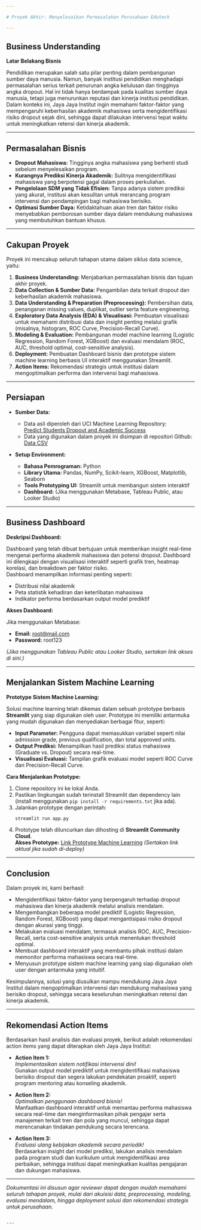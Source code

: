 ```yaml
---

# Proyek Akhir: Menyelesaikan Permasalahan Perusahaan Edutech

---
```


## Business Understanding

**Latar Belakang Bisnis**

Pendidikan merupakan salah satu pilar penting dalam pembangunan sumber daya manusia. Namun, banyak institusi pendidikan menghadapi permasalahan serius terkait penurunan angka kelulusan dan tingginya angka dropout. Hal ini tidak hanya berdampak pada kualitas sumber daya manusia, tetapi juga menurunkan reputasi dan kinerja institusi pendidikan.  
Dalam konteks ini, Jaya Jaya Institut ingin memahami faktor-faktor yang mempengaruhi keberhasilan akademik mahasiswa serta mengidentifikasi risiko dropout sejak dini, sehingga dapat dilakukan intervensi tepat waktu untuk meningkatkan retensi dan kinerja akademik.

---

## Permasalahan Bisnis

- **Dropout Mahasiswa:** Tingginya angka mahasiswa yang berhenti studi sebelum menyelesaikan program.
- **Kurangnya Prediksi Kinerja Akademik:** Sulitnya mengidentifikasi mahasiswa yang berpotensi gagal dalam proses perkuliahan.
- **Pengelolaan SDM yang Tidak Efisien:** Tanpa adanya sistem prediksi yang akurat, institusi akan kesulitan untuk merancang program intervensi dan pendampingan bagi mahasiswa berisiko.
- **Optimasi Sumber Daya:** Ketidaktahuan akan tren dan faktor risiko menyebabkan pemborosan sumber daya dalam mendukung mahasiswa yang membutuhkan bantuan khusus.

---

## Cakupan Proyek

Proyek ini mencakup seluruh tahapan utama dalam siklus data science, yaitu:

1. **Business Understanding:** Menjabarkan permasalahan bisnis dan tujuan akhir proyek.
2. **Data Collection & Sumber Data:** Pengambilan data terkait dropout dan keberhasilan akademik mahasiswa.
3. **Data Understanding & Preparation (Preprocessing):** Pembersihan data, penanganan missing values, duplikat, outlier serta feature engineering.
4. **Exploratory Data Analysis (EDA) & Visualisasi:** Pembuatan visualisasi untuk memahami distribusi data dan insight penting melalui grafik (misalnya, histogram, ROC Curve, Precision-Recall Curve).
5. **Modeling & Evaluation:** Pembangunan model machine learning (Logistic Regression, Random Forest, XGBoost) dan evaluasi mendalam (ROC, AUC, threshold optimal, cost-sensitive analysis).
6. **Deployment:** Pembuatan Dashboard bisnis dan prototype sistem machine learning berbasis UI interaktif menggunakan Streamlit.
7. **Action Items:** Rekomendasi strategis untuk institusi dalam mengoptimalkan performa dan intervensi bagi mahasiswa.

---

## Persiapan

- **Sumber Data:**
  - Data asli diperoleh dari UCI Machine Learning Repository:  
    [Predict Students Dropout and Academic Success](https://archive.ics.uci.edu/dataset/697/predict+students+dropout+and+academic+success)
  - Data yang digunakan dalam proyek ini disimpan di repositori Github:  
    [Data CSV](https://raw.githubusercontent.com/ulfasyabania/Menyelesaikan-Permasalahan-Institusi-Pendidikan/refs/heads/main/data.csv)

- **Setup Environment:**
  - **Bahasa Pemrograman:** Python
  - **Library Utama:** Pandas, NumPy, Scikit-learn, XGBoost, Matplotlib, Seaborn
  - **Tools Prototyping UI:** Streamlit untuk membangun sistem interaktif
  - **Dashboard:** (Jika menggunakan Metabase, Tableau Public, atau Looker Studio)

---

## Business Dashboard

**Deskripsi Dashboard:**

Dashboard yang telah dibuat bertujuan untuk memberikan insight real-time mengenai performa akademik mahasiswa dan potensi dropout. Dashboard ini dilengkapi dengan visualisasi interaktif seperti grafik tren, heatmap korelasi, dan breakdown per faktor risiko.  
Dashboard menampilkan informasi penting seperti:
- Distribusi nilai akademik
- Peta statistik kehadiran dan keterlibatan mahasiswa
- Indikator performa berdasarkan output model prediktif

**Akses Dashboard:**

Jika menggunakan Metabase:  
- **Email:** root@mail.com  
- **Password:** root123

*(Jika menggunakan Tableau Public atau Looker Studio, sertakan link akses di sini.)*

---

## Menjalankan Sistem Machine Learning

**Prototype Sistem Machine Learning:**

Solusi machine learning telah dikemas dalam sebuah prototype berbasis **Streamlit** yang siap digunakan oleh user. Prototype ini memiliki antarmuka yang mudah digunakan dan menyediakan berbagai fitur, seperti:
- **Input Parameter:** Pengguna dapat memasukkan variabel seperti nilai admission grade, previous qualification, dan total approved units.
- **Output Prediksi:** Menampilkan hasil prediksi status mahasiswa (Graduate vs. Dropout) secara real-time.
- **Visualisasi Evaluasi:** Tampilan grafik evaluasi model seperti ROC Curve dan Precision-Recall Curve.

**Cara Menjalankan Prototype:**

1. Clone repository ini ke lokal Anda.
2. Pastikan lingkungan sudah terinstall Streamlit dan dependency lain (install menggunakan `pip install -r requirements.txt` jika ada).
3. Jalankan prototype dengan perintah:
   ```bash
   streamlit run app.py
   ```
4. Prototype telah diluncurkan dan dihosting di **Streamlit Community Cloud**.  
   **Akses Prototype:** [Link Prototype Machine Learning](#) *(Sertakan link aktual jika sudah di-deploy)*

---

## Conclusion

Dalam proyek ini, kami berhasil:

- Mengidentifikasi faktor-faktor yang berpengaruh terhadap dropout mahasiswa dan kinerja akademik melalui analisis mendalam.
- Mengembangkan beberapa model prediktif (Logistic Regression, Random Forest, XGBoost) yang dapat mengantisipasi risiko dropout dengan akurasi yang tinggi.
- Melakukan evaluasi mendalam, termasuk analisis ROC, AUC, Precision-Recall, serta cost-sensitive analysis untuk menentukan threshold optimal.
- Membuat dashboard interaktif yang membantu pihak institusi dalam memonitor performa mahasiswa secara real-time.
- Menyusun prototype sistem machine learning yang siap digunakan oleh user dengan antarmuka yang intuitif.

Kesimpulannya, solusi yang diusulkan mampu mendukung Jaya Jaya Institut dalam mengoptimalkan intervensi dan mendukung mahasiswa yang berisiko dropout, sehingga secara keseluruhan meningkatkan retensi dan kinerja akademik.

---

## Rekomendasi Action Items

Berdasarkan hasil analisis dan evaluasi proyek, berikut adalah rekomendasi action items yang dapat diterapkan oleh Jaya Jaya Institut:

- **Action Item 1:**  
  *Implementasikan sistem notifikasi intervensi dini!*  
  Gunakan output model prediktif untuk mengidentifikasi mahasiswa berisiko dropout dan segera lakukan pendekatan proaktif, seperti program mentoring atau konseling akademik.

- **Action Item 2:**  
  *Optimalkan penggunaan dashboard bisnis!*  
  Manfaatkan dashboard interaktif untuk memantau performa mahasiswa secara real-time dan menginformasikan pihak pengajar serta manajemen terkait tren dan pola yang muncul, sehingga dapat merencanakan tindakan pendukung secara terencana.

- **Action Item 3:**  
  *Evaluasi ulang kebijakan akademik secara periodik!*  
  Berdasarkan insight dari model prediksi, lakukan analisis mendalam pada program studi dan kurikulum untuk mengidentifikasi area perbaikan, sehingga institusi dapat meningkatkan kualitas pengajaran dan dukungan mahasiswa.

---

*Dokumentasi ini disusun agar reviewer dapat dengan mudah memahami seluruh tahapan proyek, mulai dari akuisisi data, preprocessing, modeling, evaluasi mendalam, hingga deployment solusi dan rekomendasi strategis untuk perusahaan.*

```

---
